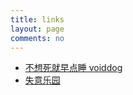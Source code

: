 ```yaml
---
title: links
layout: page
comments: no
---
```


* [不想死就早点睡 voiddog](http://www.voiddog.com)
* [失意乐园](http://li-rui.org/)
